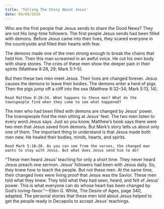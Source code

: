 ```yaml
---
title: 'Telling The Story About Jesus'
date: 08/09/2020
---
```


Who are the first people that Jesus sends to share the Good News? They are not His long-time followers. The first people Jesus sends had been filled with demons. Before Jesus came into their lives, they scared everyone in the countryside and filled their hearts with fear.

The demons made one of the men strong enough to break the chains that held him. Then this man screamed in an awful voice. He cut his own body with sharp stones. The cries of these men show the deeper pain in their spirits (Matthew 8:28, 29; Mark 5:1–5).

But then these two men meet Jesus. Their lives are changed forever. Jesus causes the demons to leave their bodies. The demons enter a herd of pigs. Then the pigs jump off a cliff into the sea (Matthew 8:32–34; Mark 5:13, 14).

`Read Matthew 8:28–34. What happens to these men? What do the townspeople find when they come to see what happened?`

The men who had been filled with demons are changed by Jesus’ power. The townspeople find the men sitting at Jesus’ feet. The two men listen to every word Jesus says. Just so you know, Matthew’s book says there were two men that Jesus saved from demons. But Mark’s story tells us about only one of them. The important thing to understand is that Jesus made both men new. He healed their bodies, minds, hearts, and spirits.

`Read Mark 5:18–20. As you can see from the verses, the changed man wants to stay with Jesus. But what does Jesus send him to do?`

“These men heard Jesus’ teaching for only a short time. They never heard Jesus preach one sermon. Jesus’ followers had been with Jesus daily. So, they knew how to teach the people. But not these men. At the same time, their changed lives were living proof that Jesus was the Savior. These men told what they knew. They told what they had seen, heard, and felt of Jesus’ power. This is what everyone can do whose heart has been changed by God’s loving-favor.”—Ellen G. White, The Desire of Ages, page 340, adapted. The personal stories that these men told about Jesus helped to get the people ready in Decapolis to accept Jesus’ teachings.
